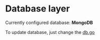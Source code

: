 # Database layer

Currently configured database: **MongoDB**

To update database, just change the [db.go](../../src/core/db.go)
